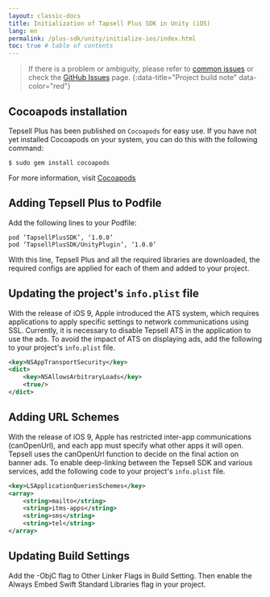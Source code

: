 ```yaml
---
layout: classic-docs
title: Initialization of Tapsell Plus SDK in Unity (iOS)
lang: en
permalink: /plus-sdk/unity/initialize-ios/index.html
toc: true # table of contents
---
```


> If there is a problem or ambiguity, please refer to [common issues]({{site.baseurl}}/faq/plus-sdk/unity/) or check the [GitHub Issues](https://github.com/tapsellorg/TapsellPlusSDK-UnitySample2019/issues?Q=is%3Aissue) page.
{:data-title="Project build note" data-color="red"}


## Cocoapods installation
Tepsell Plus has been published on `Cocoapods` for easy use. If you have not yet installed Cocoapods on your system, you can do this with the following command:

```console
$ sudo gem install cocoapods
```

For more information, visit [Cocoapods](https://github.com/tapsellorg/TapsellPlusSDK-UnitySample/releases/download/v2.1/TapsellPlusUnity-v2.1.unitypackage) 

## Adding Tepsell Plus to Podfile
Add the following lines to your Podfile:

```pod
pod ‘TapsellPlusSDK’, ‘1.0.0’
pod ‘TapsellPlusSDK/UnityPlugin’, ‘1.0.0’
```

With this line, Tepsell Plus and all the required libraries are downloaded, the required configs are applied for each of them and added to your project.


## Updating the project's `info.plist` file
With the release of iOS 9, Apple introduced the ATS system, which requires applications to apply specific settings to network communications using SSL. Currently, it is necessary to disable Tepsell ATS in the application to use the ads. To avoid the impact of ATS on displaying ads, add the following to your project's `info.plist` file.

```xml
<key>NSAppTransportSecurity</key>
<dict>
    <key>NSAllowsArbitraryLoads</key>
    <true/>
</dict>
```

## Adding URL Schemes
With the release of iOS 9, Apple has restricted inter-app communications (canOpenUrl), and each app must specify what other apps it will open. Tepsell uses the canOpenUrl function to decide on the final action on banner ads. To enable deep-linking between the Tepsell SDK and various services, add the following code to your project's `info.plist` file.

```xml
<key>LSApplicationQueriesSchemes</key>
<array>
    <string>mailto</string>
    <string>itms-apps</string>
    <string>sms</string>
    <string>tel</string>
</array>
```

## Updating Build Settings
Add the -ObjC flag to Other Linker Flags in Build Setting.
Then enable the Always Embed Swift Standard Libraries flag in your project.
